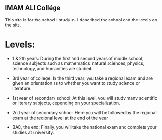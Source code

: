 ## IMAM ALI Collége

This site is for the school I study in. I described the school and the levels on the site.

 # Levels:

 - 1 & 2th years:
 During the first and second years of middle school,
science subjects such as mathematics, natural sciences, physics, technology, and humanities are studied.

- 3rd year of college:
  In the third year, you take a regional exam and are given an orientation as to whether you want to study science or literature.

- 1st year of secondary school:
  At this level, you will study many scientific or literary subjects, depending on your specialization.

- 2nd year of secondary school:
  Here you will be followed by the regional exam at the regional level at the end of the year.

- BAC, the end:
  Finally, you will take the national exam and complete your studies at university.
